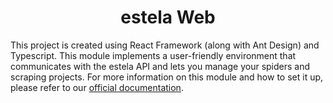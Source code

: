 <h1 align="center">estela Web</h1>

This project is created using React Framework (along with Ant Design) and Typescript. This module implements a
user-friendly environment that communicates with the estela API and lets you manage your spiders and scraping
projects. For more information on this module and how to set it up, please refer to our
[official documentation](https://estela.bitmaker.la/docs/estela/web.html).
